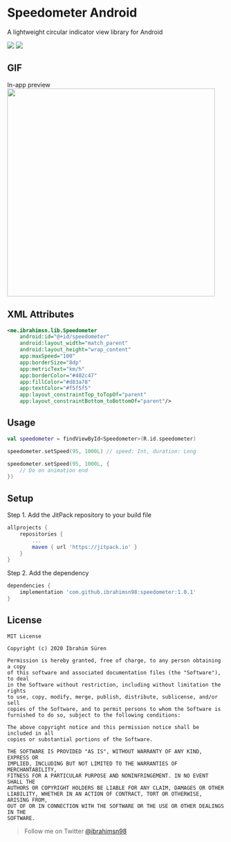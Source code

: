 # Speedometer Android

A lightweight circular indicator view library for Android

[![](https://jitpack.io/v/ibrahimsn98/speedometer.svg)](https://jitpack.io/#ibrahimsn98/speedometer)
[![](https://androidweekly.net/issues/issue-443/badge)](https://androidweekly.net/issues/issue-443)


## GIF

In-app preview
<img src="https://github.com/ibrahimsn98/speedometer/blob/master/art/speedometer.gif" width="480" />

## XML Attributes

```xml
<me.ibrahimsn.lib.Speedometer
    android:id="@+id/speedometer"
    android:layout_width="match_parent"
    android:layout_height="wrap_content"
    app:maxSpeed="100"
    app:borderSize="8dp"
    app:metricText="km/h"
    app:borderColor="#402c47"
    app:fillColor="#d83a78"
    app:textColor="#f5f5f5"
    app:layout_constraintTop_toTopOf="parent"
    app:layout_constraintBottom_toBottomOf="parent"/>
```

## Usage

```kotlin
val speedometer = findViewById<Speedometer>(R.id.speedometer)

speedometer.setSpeed(95, 1000L) // speed: Int, duration: Long

speedometer.setSpeed(95, 1000L, {
    // Do on animation end
})
```

## Setup
Step 1. Add the JitPack repository to your build file
```groovy
allprojects {
	repositories {
		...
		maven { url 'https://jitpack.io' }
	}
}
```
Step 2. Add the dependency
```groovy
dependencies {
    implementation 'com.github.ibrahimsn98:speedometer:1.0.1'
}
```

## License
```
MIT License

Copyright (c) 2020 İbrahim Süren

Permission is hereby granted, free of charge, to any person obtaining a copy
of this software and associated documentation files (the "Software"), to deal
in the Software without restriction, including without limitation the rights
to use, copy, modify, merge, publish, distribute, sublicense, and/or sell
copies of the Software, and to permit persons to whom the Software is
furnished to do so, subject to the following conditions:

The above copyright notice and this permission notice shall be included in all
copies or substantial portions of the Software.

THE SOFTWARE IS PROVIDED "AS IS", WITHOUT WARRANTY OF ANY KIND, EXPRESS OR
IMPLIED, INCLUDING BUT NOT LIMITED TO THE WARRANTIES OF MERCHANTABILITY,
FITNESS FOR A PARTICULAR PURPOSE AND NONINFRINGEMENT. IN NO EVENT SHALL THE
AUTHORS OR COPYRIGHT HOLDERS BE LIABLE FOR ANY CLAIM, DAMAGES OR OTHER
LIABILITY, WHETHER IN AN ACTION OF CONTRACT, TORT OR OTHERWISE, ARISING FROM,
OUT OF OR IN CONNECTION WITH THE SOFTWARE OR THE USE OR OTHER DEALINGS IN THE
SOFTWARE.
```

> Follow me on Twitter [@ibrahimsn98](https://twitter.com/ibrahimsn98)
